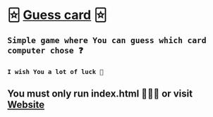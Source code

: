 # 🃟 [Guess card](https://binkowskidawid.github.io/guess_card/) 🃟

## `Simple game where You can guess which card computer chose ❓`
### `I wish You a lot of luck 🤩`

## You must only run index.html 👨🏻‍💻 or visit [Website](https://binkowskidawid.github.io/guess_card/)
